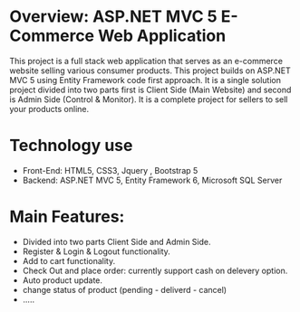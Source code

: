 # Overview: ASP.NET MVC 5 E-Commerce Web Application
This project is a full stack web application that serves as an e-commerce website selling various consumer products. This project builds on ASP.NET MVC 5 using Entity Framework code first approach. It is a single solution project divided into two parts first is Client Side (Main Website) and second is Admin Side (Control & Monitor). It is a complete project for sellers to sell your products online.

# Technology use
- Front-End: HTML5, CSS3, Jquery , Bootstrap 5
- Backend: ASP.NET MVC 5, Entity Framework 6, Microsoft SQL Server

# Main Features:
- Divided into two parts Client Side and Admin Side.
- Register & Login & Logout functionality.
- Add to cart functionality.
- Check Out and place order: currently support cash on delevery option.
- Auto product update.
- change status of product (pending - deliverd - cancel)
- .....
